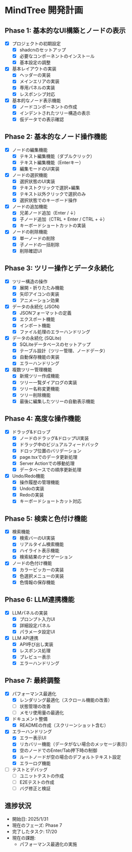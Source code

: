 # MindTree 開発計画

## Phase 1: 基本的なUI構築とノードの表示
- [x] プロジェクトの初期設定
  - [x] shadcnのセットアップ
  - [x] 必要なコンポーネントのインストール
  - [x] 基本設定の調整

- [x] 基本レイアウトの実装
  - [x] ヘッダーの実装
  - [x] メインエリアの実装
  - [x] 専用パネルの実装
  - [x] レスポンシブ対応

- [x] 基本的なノード表示機能
  - [x] ノードコンポーネントの作成
  - [x] インデントされたツリー構造の表示
  - [x] 仮データでの表示確認

## Phase 2: 基本的なノード操作機能
- [x] ノードの編集機能
  - [x] テキスト編集機能（ダブルクリック）
  - [x] テキスト編集機能（Enterキー）
  - [x] 編集モードのUI実装

- [x] ノードの選択機能
  - [x] 選択状態のUI実装
  - [x] テキストクリックで選択+編集
  - [x] テキスト以外クリックで選択のみ
  - [x] 選択状態でのキーボード操作

- [x] ノードの追加機能
  - [x] 兄弟ノード追加（Enter / ↓）
  - [x] 子ノード追加（CTRL + Enter / CTRL + ↓）
  - [x] キーボードショートカットの実装

- [x] ノードの削除機能
  - [x] 単一ノードの削除
  - [x] 子ノードの一括削除
  - [x] 削除確認UI

## Phase 3: ツリー操作とデータ永続化
- [x] ツリー構造の操作
  - [x] 展開・折りたたみ機能
  - [x] 矢印アイコンの実装
  - [x] アニメーション効果

- [x] データの永続化 (JSON)
  - [x] JSONフォーマットの定義
  - [x] エクスポート機能
  - [x] インポート機能
  - [x] ファイル処理のエラーハンドリング

- [x] データの永続化 (SQLite)
  - [x] SQLiteデータベースのセットアップ
  - [x] テーブル設計（ツリー管理、ノードデータ）
  - [x] 自動保存機能の実装
  - [x] エラーハンドリング

- [x] 複数ツリー管理機能
  - [x] 新規ツリー作成機能
  - [x] ツリー一覧ダイアログの実装
  - [x] ツリー名称変更機能
  - [x] ツリー削除機能
  - [x] 最後に編集したツリーの自動表示機能

## Phase 4: 高度な操作機能
- [x] ドラッグ&ドロップ
  - [x] ノードのドラッグ&ドロップUI実装
  - [x] ドラッグ中のビジュアルフィードバック
  - [x] ドロップ位置のバリデーション
  - [x] page.tsxでのデータ更新処理
  - [x] Server Actionでの移動処理
  - [x] データベースでの順序更新処理

- [x] Undo/Redo機能
  - [x] 操作履歴の管理機能
  - [x] Undoの実装
  - [x] Redoの実装
  - [x] キーボードショートカット対応

## Phase 5: 検索と色付け機能
- [x] 検索機能
  - [x] 検索バーのUI実装
  - [x] リアルタイム検索機能
  - [x] ハイライト表示機能
  - [x] 検索結果のナビゲーション

- [x] ノードの色付け機能
  - [x] カラーピッカーの実装
  - [x] 色選択メニューの実装
  - [x] 色情報の保存機能

## Phase 6: LLM連携機能
- [x] LLMパネルの実装
  - [x] プロンプト入力UI
  - [x] 詳細設定パネル
  - [x] パラメータ設定UI

- [x] LLM API連携
  - [x] API呼び出し実装
  - [x] レスポンス処理
  - [x] プレビュー表示
  - [x] エラーハンドリング

## Phase 7: 最終調整
- [x] パフォーマンス最適化
  - [x] レンダリング最適化（スクロール機能の改善）
  - [ ] 状態管理の改善
  - [ ] メモリ使用量の最適化

- [x] ドキュメント整備
  - [x] READMEの作成（スクリーンショット含む）

- [x] エラーハンドリング
  - [x] エラー表示UI
  - [x] リカバリー機能（データがない場合のメッセージ表示）
  - [x] 空のノードでのEnter/Tab押下時の制御
  - [x] ルートノードが空の場合のデフォルトテキスト設定
  - [x] エラーログ機能

- [ ] テストとデバッグ
  - [ ] ユニットテストの作成
  - [ ] E2Eテストの作成
  - [ ] バグ修正と検証

## 進捗状況
- 開始日: 2025/1/31
- 現在のフェーズ: Phase 7
- 完了したタスク: 17/20
- 現在の課題:
  - パフォーマンス最適化の実施

